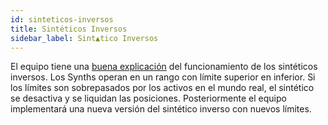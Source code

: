 ```yaml
---
id: sinteticos-inversos
title: Sintéticos Inversos
sidebar_label: Sint▲tico Inversos
---
```


El equipo tiene una <a href="https://blog.synthetix.io/inverse-synths-are-back/#how-inverse-synths-work-" class="link" target="_blank">buena explicación</a> del funcionamiento de los sintéticos inversos. Los Synths operan en un rango  con límite superior en inferior. Si los límites son sobrepasados por los activos en el mundo real, el sintético se desactiva y se liquidan las posiciones. Posteriormente el equipo implementará una nueva versión del sintético inverso con nuevos límites.